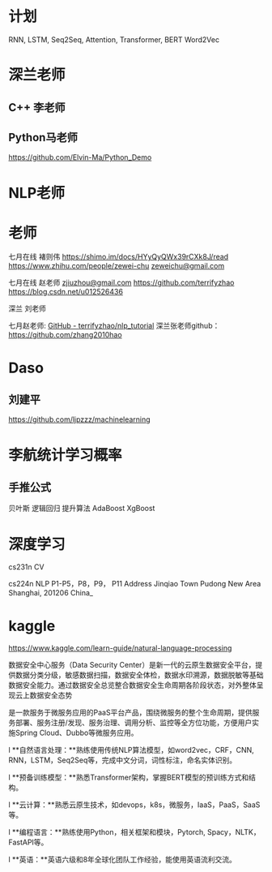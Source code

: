 # 计划
RNN, LSTM, Seq2Seq, Attention, Transformer, BERT
Word2Vec

# 深兰老师


## C++ 李老师


##  Python马老师
https://github.com/Elvin-Ma/Python_Demo


# NLP老师

# 老师

七月在线 褚则伟
https://shimo.im/docs/HYyQyQWx39rCXk8J/read
https://www.zhihu.com/people/zewei-chu
zeweichu@gmail.com

七月在线 赵老师
zjiuzhou@gmail.com
https://github.com/terrifyzhao
https://blog.csdn.net/u012526436


深兰 刘老师


七月赵老师: [GitHub - terrifyzhao/nlp_tutorial](https://github.com/terrifyzhao/nlp_tutorial)
深兰张老师github： https://github.com/zhang2010hao


# Daso

## 刘建平

https://github.com/ljpzzz/machinelearning

# 李航统计学习概率
## 手推公式
贝叶斯
逻辑回归
提升算法 AdaBoost XgBoost


# 深度学习
cs231n CV

cs224n NLP P1-P5，P8，P9， P11
Address Jinqiao Town Pudong New Area Shanghai, 201206 China_

# kaggle
https://www.kaggle.com/learn-guide/natural-language-processing


数据安全中心服务（Data Security Center）是新一代的云原生数据安全平台，提供数据分类分级，敏感数据扫描，数据安全体检，数据水印溯源，数据脱敏等基础数据安全能力。通过数据安全总览整合数据安全生命周期各阶段状态，对外整体呈现云上数据安全态势


是一款服务于微服务应用的PaaS平台产品，围绕微服务的整个生命周期，提供服务部署、服务注册/发现、服务治理、调用分析、监控等全方位功能，方便用户实施Spring Cloud、Dubbo等微服务应用。

l **自然语言处理：**熟练使用传统NLP算法模型，如word2vec，CRF，CNN, RNN，LSTM，Seq2Seq等，完成中文分词，词性标注，命名实体识别。

l **预备训练模型：**熟悉Transformer架构，掌握BERT模型的预训练方式和结构。

l **云计算：**熟悉云原生技术，如devops，k8s，微服务，IaaS，PaaS，SaaS等。

l **编程语言：**熟练使用Python，相关框架和模块，Pytorch, Spacy，NLTK，FastAPI等。

l **英语：**英语六级和8年全球化团队工作经验，能使用英语流利交流。